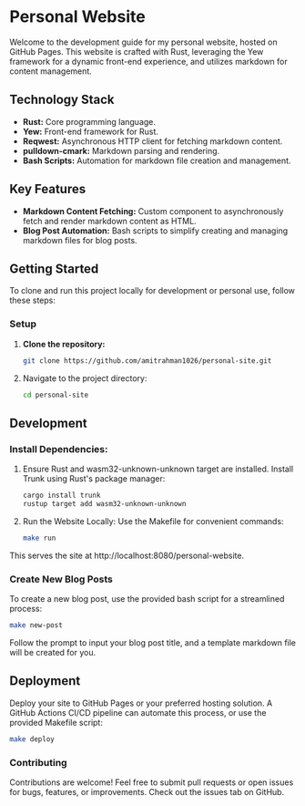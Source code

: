 # Personal Website

Welcome to the development guide for my personal website, hosted on GitHub
Pages. This website is crafted with Rust, leveraging the Yew framework for a
dynamic front-end experience, and utilizes markdown for content management.

## Technology Stack

- **Rust:** Core programming language.
- **Yew:** Front-end framework for Rust.
- **Reqwest:** Asynchronous HTTP client for fetching markdown content.
- **pulldown-cmark:** Markdown parsing and rendering.
- **Bash Scripts:** Automation for markdown file creation and management.

## Key Features

- **Markdown Content Fetching:** Custom component to asynchronously fetch and
  render markdown content as HTML.
- **Blog Post Automation:** Bash scripts to simplify creating and managing
  markdown files for blog posts.

## Getting Started

To clone and run this project locally for development or personal use, follow
these steps:

### Setup

1. **Clone the repository:**
   ```bash
   git clone https://github.com/amitrahman1026/personal-site.git
   ```
1. Navigate to the project directory:
   ```bash
   cd personal-site
   ```

## Development

### Install Dependencies:

1. Ensure Rust and wasm32-unknown-unknown target are installed. Install Trunk
   using Rust's package manager:

   ```bash
   cargo install trunk
   rustup target add wasm32-unknown-unknown

   ```

1. Run the Website Locally: Use the Makefile for convenient commands:

   ```bash
   make run
   ```

This serves the site at http://localhost:8080/personal-website.

### Create New Blog Posts

To create a new blog post, use the provided bash script for a streamlined
process:

```bash
make new-post
```

Follow the prompt to input your blog post title, and a template markdown file
will be created for you.

## Deployment

Deploy your site to GitHub Pages or your preferred hosting solution. A GitHub
Actions CI/CD pipeline can automate this process, or use the provided Makefile
script:

```bash
make deploy
```

### Contributing

Contributions are welcome! Feel free to submit pull requests or open issues for
bugs, features, or improvements. Check out the issues tab on GitHub.
